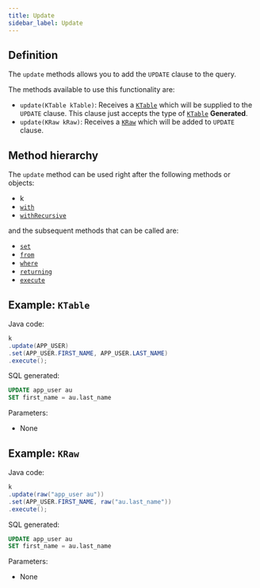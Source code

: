 ```yaml
---
title: Update
sidebar_label: Update
---
```


## Definition

The `update` methods allows you to add the `UPDATE` clause to the query.

The methods available to use this functionality are:

- `update(KTable kTable)`: Receives a [`KTable`](/docs/misc/ktable) which will be supplied to the `UPDATE` clause. This clause just accepts the type of [`KTable`](/docs/misc/ktable) __Generated__.
- `update(KRaw kRaw)`: Receives a [`KRaw`](/docs/misc/select-list-values#7-kraw) which will be added to `UPDATE` clause.

## Method hierarchy

The `update` method can be used right after the following methods or objects:

- k
- [`with`](/docs/update-statement/with)
- [`withRecursive`](/docs/update-statement/with)

and the subsequent methods that can be called are:

- [`set`](/docs/update-statement/set/)
- [`from`](/docs/update-statement/from/)
- [`where`](/docs/update-statement/where/)
- [`returning`](/docs/update-statement/returning)
- [`execute`](/docs/select-statement/select/)

## Example: `KTable`

Java code:

```java
k
.update(APP_USER)
.set(APP_USER.FIRST_NAME, APP_USER.LAST_NAME)
.execute();
```

SQL generated:

```sql
UPDATE app_user au
SET first_name = au.last_name
```

Parameters:

- None

## Example: `KRaw`

Java code:

```java
k
.update(raw("app_user au"))
.set(APP_USER.FIRST_NAME, raw("au.last_name"))
.execute();
```

SQL generated:

```sql
UPDATE app_user au
SET first_name = au.last_name
```

Parameters:

- None